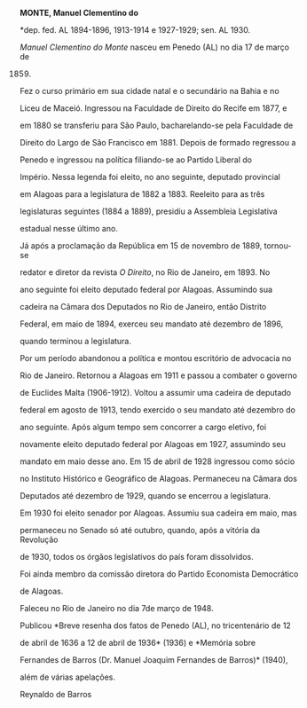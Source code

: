 **MONTE, Manuel Clementino do**



\*dep. fed. AL 1894-1896, 1913-1914 e 1927-1929; sen. AL 1930.



*Manuel Clementino do Monte* nasceu em Penedo (AL) no dia 17 de março de

1859.



Fez o curso primário em sua cidade natal e o secundário na Bahia e no

Liceu de Maceió. Ingressou na Faculdade de Direito do Recife em 1877, e

em 1880 se transferiu para São Paulo, bacharelando-se pela Faculdade de

Direito do Largo de São Francisco em 1881. Depois de formado regressou a

Penedo e ingressou na política filiando-se ao Partido Liberal do

Império. Nessa legenda foi eleito, no ano seguinte, deputado provincial

em Alagoas para a legislatura de 1882 a 1883. Reeleito para as três

legislaturas seguintes (1884 a 1889), presidiu a Assembleia Legislativa

estadual nesse último ano.



Já após a proclamação da República em 15 de novembro de 1889, tornou-se

redator e diretor da revista *O Direito*, no Rio de Janeiro, em 1893. No

ano seguinte foi eleito deputado federal por Alagoas. Assumindo sua

cadeira na Câmara dos Deputados no Rio de Janeiro, então Distrito

Federal, em maio de 1894, exerceu seu mandato até dezembro de 1896,

quando terminou a legislatura.



Por um período abandonou a política e montou escritório de advocacia no

Rio de Janeiro. Retornou a Alagoas em 1911 e passou a combater o governo

de Euclides Malta (1906-1912). Voltou a assumir uma cadeira de deputado

federal em agosto de 1913, tendo exercido o seu mandato até dezembro do

ano seguinte. Após algum tempo sem concorrer a cargo eletivo, foi

novamente eleito deputado federal por Alagoas em 1927, assumindo seu

mandato em maio desse ano. Em 15 de abril de 1928 ingressou como sócio

no Instituto Histórico e Geográfico de Alagoas. Permaneceu na Câmara dos

Deputados até dezembro de 1929, quando se encerrou a legislatura.



Em 1930 foi eleito senador por Alagoas. Assumiu sua cadeira em maio, mas

permaneceu no Senado só até outubro, quando, após a vitória da Revolução

de 1930, todos os órgãos legislativos do país foram dissolvidos.



Foi ainda membro da comissão diretora do Partido Economista Democrático

de Alagoas.



Faleceu no Rio de Janeiro no dia 7de março de 1948.



Publicou *Breve resenha dos fatos de Penedo (AL), no tricentenário de 12

de abril de 1636 a 12 de abril de 1936* (1936) e *Memória sobre

Fernandes de Barros (Dr. Manuel Joaquim Fernandes de Barros)* (1940),

além de várias apelações.



Reynaldo de Barros



